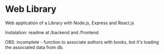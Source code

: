 # Web Library

Web application of a Library with Node.js, Express and React.js

Instalation: readme at /backend and /frontend

OBS: incomplete - function to associate authors with books, but it's loading the associated data from db.
